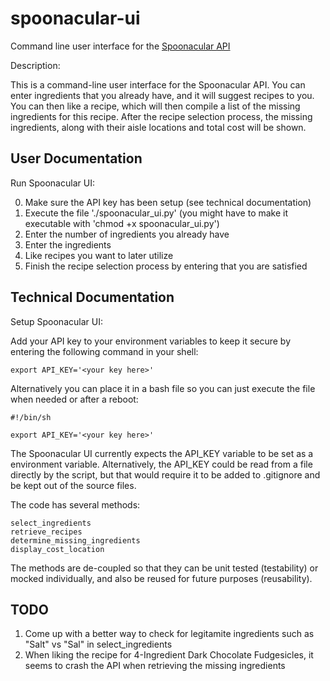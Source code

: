 # spoonacular-ui
Command line user interface for the [Spoonacular API](https://spoonacular.com/food-api/)

Description:

This is a command-line user interface for the Spoonacular API. You can enter ingredients that you already have, 
and it will suggest recipes to you. You can then like a recipe, which will then compile a list of the missing ingredients for this recipe. After the recipe selection process, the missing ingredients, along with their aisle locations and total cost will be shown.

## User Documentation

Run Spoonacular UI:

0. Make sure the API key has been setup (see technical documentation) 
1. Execute the file './spoonacular_ui.py' (you might have to make it executable with 'chmod +x spoonacular_ui.py')
2. Enter the number of ingredients you already have
3. Enter the ingredients 
4. Like recipes you want to later utilize 
5. Finish the recipe selection process by entering that you are satisfied

## Technical Documentation

Setup Spoonacular UI:

Add your API key to your environment variables to keep it secure by entering the following command in your shell:
```
export API_KEY='<your key here>'
```
Alternatively you can place it in a bash file so you can just execute the file when needed or after a reboot:
```
#!/bin/sh

export API_KEY='<your key here>'
```
The Spoonacular UI currently expects the API_KEY variable to be set as a environment variable. Alternatively, the API_KEY could be read from a file directly by the script, but that would require it to be added to .gitignore and be kept out of the source files.

The code has several methods:
```
select_ingredients
retrieve_recipes
determine_missing_ingredients
display_cost_location
```
The methods are de-coupled so that they can be unit tested (testability) or mocked individually, and also be reused for future purposes (reusability).

## TODO

1. Come up with a better way to check for legitamite ingredients such as "Salt" vs "Sal" in select_ingredients
2. When liking the recipe for 4-Ingredient Dark Chocolate Fudgesicles, it seems to crash the API when retrieving the missing ingredients
